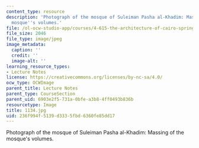 ```yaml
---
content_type: resource
description: 'Photograph of the mosque of Suleiman Pasha al-Khadim: Massing of the
  mosque''s volumes.'
file: /ol-ocw-studio-app/courses/4-615-the-architecture-of-cairo-spring-2002/236f994f5139d3335fbd6360fe85dd17_1134.jpg
file_size: 2046
file_type: image/jpeg
image_metadata:
  caption: ''
  credit: ''
  image-alt: ''
learning_resource_types:
- Lecture Notes
license: https://creativecommons.org/licenses/by-nc-sa/4.0/
ocw_type: OCWImage
parent_title: Lecture Notes
parent_type: CourseSection
parent_uid: 6903e2f5-731a-0bfe-a3b8-4ff0493b836b
resourcetype: Image
title: 1134.jpg
uid: 236f994f-5139-d333-5fbd-6360fe85dd17
---
```

Photograph of the mosque of Suleiman Pasha al-Khadim: Massing of the mosque's volumes.